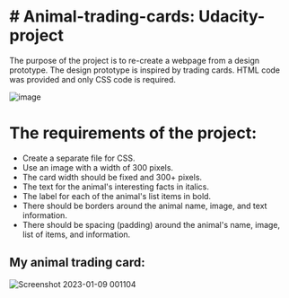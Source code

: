 # # Animal-trading-cards: Udacity-project

The purpose of the project is to re-create a webpage from a design prototype. The design prototype is inspired by trading cards.
HTML code was provided and only CSS code is required.


![image](https://user-images.githubusercontent.com/118289621/211217363-443567ff-1e7f-4c8f-94dd-2a5f71bf7c41.png)

# **The requirements of the project:**

 - Create a separate file for CSS.
- Use an image with a width of 300 pixels.
- The card width should be fixed and 300+ pixels.
- The text for the animal's interesting facts in italics.
- The label for each of the animal's list items in bold.
- There should be borders around the animal name, image, and text information.
- There should be spacing (padding) around the animal's name, image, list of items, and information.    


## My animal trading card:

![Screenshot 2023-01-09 001104](https://user-images.githubusercontent.com/118289621/211219825-bc9a14b2-ff4f-4f86-a694-868055d5a0bf.png)
